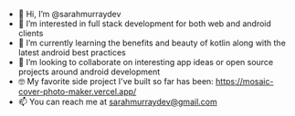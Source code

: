 - 👋 Hi, I’m @sarahmurraydev
- 👀 I’m interested in full stack development for both web and android clients
- 🌱 I’m currently learning the benefits and beauty of kotlin along with the latest android best practices
- 💞️ I’m looking to collaborate on interesting app ideas or open source projects around android development
- 🤓 My favorite side project I've built so far has been: https://mosaic-cover-photo-maker.vercel.app/ 
- 📫 You can reach me at [sarahmurraydev@gmail.com](mailto:sarahmurraydev@gmail.com)


<!---
sarahmurraydev/sarahmurraydev is a ✨ special ✨ repository because its `README.md` (this file) appears on your GitHub profile.
You can click the Preview link to take a look at your changes.
--->
